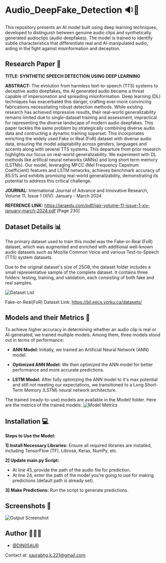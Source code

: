 
# Audio_DeepFake_Detection 🔉🔎

This repository presents an AI model built using deep learning techniques, developed to distinguish between genuine audio clips and synthetically generated audioclips (audio deepfakes). The model is trained to identify subtle characteristics that differentiate real and AI-manipulated audio, aiding in the fight against misinformation and deception.


## Research Paper 📑

**TITLE: SYNTHETIC SPEECH DETECTION USING DEEP LEARNING**

**ABSTRACT:**
The evolution from harmless text-to-speech (TTS) systems to deceptive audio deepfakes, the AI generated audio
became a threat capable of impersonation and spreading misinformation. Deep learning (DL) techniques has
exacerbated this danger, crafting ever-more convincing fabrications necessitating robust detection methods.
While existing research has achieved impressive results, their real-world generalizability remains limited due to
single-dataset training and assessment, impractical for representing the diverse landscape of modern audio
deepfakes. This paper tackles the same problem by strategically combining diverse audio data and contructing
a dynamic training superset. This incorporates enriching the widely used Fake or Real (FoR) dataset with
diverse audio data, ensuring the model adaptability across genders, languages and accents along with several
TTS systems. This departure from prior research highlights our focus on real-world generalizability. We
experiment with DL methods like artifical neural networks (ANNs) and long short term memory (LSTMs). Our
model, leveraging MFCC (Mel Frequency Cepstrum Coefficient) features and LSTM networks, achieves
benchmark accuracy of 85.5% and exhibits promising real-world generalizability, demonstrating its potential to
address this critical challenge.

**JOURNAL:** International Journal of Advance and Innovative Research, Volume 11, Issue 1 (XIV): January - March 2024

**REFERENCE LINK:** https://iaraedu.com/pdf/ijair-volume-11-issue-1-xiv-january-march-2024.pdf [Page 230]
## Dataset Details 📊

The primary dataset used to train this model was the Fake-or-Real (FoR) dataset, which was augmented and enriched with additional well-known audio datasets such as Mozilla Common Voice and various Text-to-Speech (TTS) system datasets.

Due to the original dataset's size of 25GB, the dataset folder includes a small representative sample of the complete dataset. It contains three folders: testing, training, and validation, each consisting of both fake and real samples.

![Dataset List](https://drive.google.com/file/d/1bxqiEzepxOkEMGUy27fBBE9vRRs_haml/view?usp=drive_link)

Fake-or-Real(FoR) Dataset Link:
https://bil.eecs.yorku.ca/datasets/
## Models and their Metrics 📶

To achieve higher accuracy in determining whether an audio clip is real or AI-generated, we trained multiple models. Among them, three models stood out in terms of performance:

- **ANN Model:** Initially, we trained an Artificial Neural Network (ANN) model.

- **Optimized ANN Model:** We then optimized the ANN model for better performance and more accurate predictions.

- **LSTM Model:** After fully optimizing the ANN model to it's max potential and still not meeting our expectations, we transitioned to a Long Short-Term Memory (LSTM) neural network architecture.

The trained (ready-to-use) models are available in the Model/ folder. Here are the metrics of the trained models.
![Model Metrics](https://drive.google.com/file/d/1Lq-aGyd2S36iQNBP9Wuat6GEaP7eZXAm/view?usp=sharing)
## Installation 💻

**Steps to Use the Model:**

**1] Install Necessary Libraries:** Ensure all required libraries are installed, including TensorFlow (TF), Librosa, Keras, NumPy, etc.

**2] Update main.py Script:**

- At line 45, provide the path of the audio file for prediction.
- At line 24, enter the path of the model you're going to use for making predictions (default path is already set).

**3] Make Predictions:** Run the script to generate predictions.

    
## Screenshots 📸

![Output Screenshot](https://drive.google.com/file/d/1a0cfeZby1rYn3WiJFaukle3AfeXlc41f/view?usp=sharing)
## Author 👨🏻‍💻

- [@DIN05AUR](https://github.com/DIN05AUR)

Contact at: saurabhg.k.221@gmail.com

